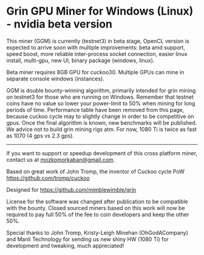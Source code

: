 # Grin GPU Miner for Windows (Linux) - nvidia beta version

This miner (GGM) is currently (testnet3) in beta stage, OpenCL version is expected to arrive soon with multiple improvements: beta amd support, speed boost, more reliable inter-process socket connection, easier linux install, multi-gpu, new UI, binary package (windows, linux).

Beta miner requires 8GB GPU for cuckoo30. Multiple GPUs can mine in separate console windows (instances).

GGM is double bounty-winning algorithm, primarily intended for grin mining on testnet3 for those who are running on Windows. Remember that testnet coins have no value so lower your power-limit to 50% when mining for long periods of time. Performance table have been removed from this page, because cuckoo cycle may to slightly change in order to be competitive on gpus. Once the final algorithm is known, new benchmarks will be published. We advice not to build grin mining rigs atm. For now, 1080 Ti is twice as fast as 1070 (4 gps vs 2.3 gps). 

---------------------------------------------------

If you want to support or speedup development of this cross platform miner, contact us at mozkomorkaban@gmail.com.

Based on great work of John Tromp, the inventor of Cuckoo cycle PoW  https://github.com/tromp/cuckoo

Designed for https://github.com/mimblewimble/grin

License for the software was changed after publication to be compatible with the bounty. Closed sourced miners based on this work will now be required to pay full 50% of the fee to coin developers and keep the other 50%.

Special thanks to John Tromp, Kristy-Leigh Minehan (OhGodACompany) and Manli Technology for sending us new shiny HW (1080 Ti) for development and tweaking, much appreciated!
